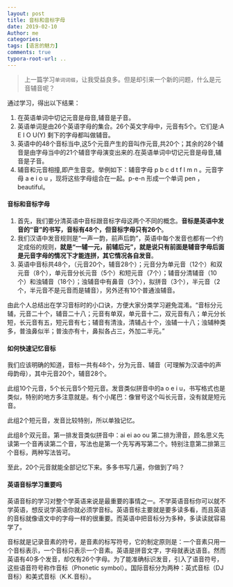 ```yaml
---
layout: post
title: 音标和音标字母
date: 2019-02-10
Author: me
categories: 
tags: [语言的魅力]
comments: true
typora-root-url: ..
---
```


> 上一篇学习`单词词缀`，让我受益良多。但是却引来一个新的问题，什么是元音辅音呢？

通过学习，得出以下结果：

1. 在英语单词中切记元音是母音,辅音是子音。
2. 英语单词是由26个英语字母的集合。26个英文字母中，元音有5个。它们是:A E I O U(Y) 剩下的字母都叫做辅音。
3. 英语中的48个音标当中,这5个元音产生的音叫作元音,共20个；其余的28个辅音是由字母当中的21个辅音字母演变出来的.在英语单词中切记元音是母音,辅音是子音。
4. 辅音和元音相撞,即产生音变。举例如下：辅音字母 p b c d t f l m n 。元音字母 a e i o u ，现将这些字母组合在一起。p-e-n 形成一个单词 pen ，beautiful。

#### 音标和音标字母

1. 首先，我们要分清英语中音标跟音标字母这两个不同的概念。**音标是英语中发音的“音”的书写，音标有48个，但音标字母只有26个**。
2. 我们汉语中发音规则是“一声一韵，前声后韵”，英语中每个发音也都有一个约定成俗的规则，**就是“一辅一元，前辅后元”，就是说只有前面是辅音字母后面是元音字母的情况下才能连拼，其它情况各自发音**。
3. 英语中音标共48个，（元音20个，辅音28个）；元音分为单元音（12个）和双元音（8个），单元音分长元音（5个）和短元音（7个）；辅音分清辅音（10个）和浊辅音（18个）；浊辅音中有鼻音（3个），拟拼音（3个），半元音（2个，半元音不是元音而是辅音），另外还有10个普通浊辅音。

由此个人总结出在学习音标时的小口诀，方便大家分类学习避免混淆。“音标分元辅，元音二十个，辅音二十八；元音有单双，单元音十二，双元音有八；单元分长短，长元音有五，短元音有七；辅音有清浊，清辅占十个，浊辅一十八；浊辅种类多，普浊鼻似半；普浊亦有十，鼻拟各占三，外加二半元。”

#### 如何快速记忆音标

我们应该明确的知道，音标一共有48个，分为元音、辅音（可理解为汉语中的声母韵母），其中元音20个，辅音28个。

此组10个元音，5个长元音5个短元音。发音类似拼音中的a o e i u，书写格式也是类似，特别的地方多注意就是。有个小尾巴：像冒号这个叫长元音，没有就是短元音。

此组2个短元音，发音比较特别，所以单独记忆。

此组8个双元音。第一排发音类似拼音中：ai ei ao ou 第二排为滑音，顾名思义先读第一个音再读第二个音，写法也是第一个先写再写第二个。特别注意第二排第三个音标，两种写法皆可。

至此，20个元音就能全部记忆下来。多多书写几遍，你做到了吗？

#### 英语音标学习重要吗

英语音标的学习对整个学英语来说是最重要的事情之一。不学英语音标你可以就不学英语，想反说学英语你就必须学音标。英语音标主要就是要多读多看，而且英语的音标就像语文中的字母一样的很重要。而英语中把音标分为多种，多读读就容易学了。

音标就是记录音素的符号，是音素的标写符号，它的制定原则是：一个音素只用一个音标表示，一个音标只表示一个音素。英语是拼音文字，字母就表达语音。然而英语有40多个发音，却仅有26个字母。为了能准确标识发音，引入了语音符号，这些语音符号称作音标（Phonetic symbol）。国际音标分为两种：英式音标（DJ音标）和美式音标（K.K.音标）。
